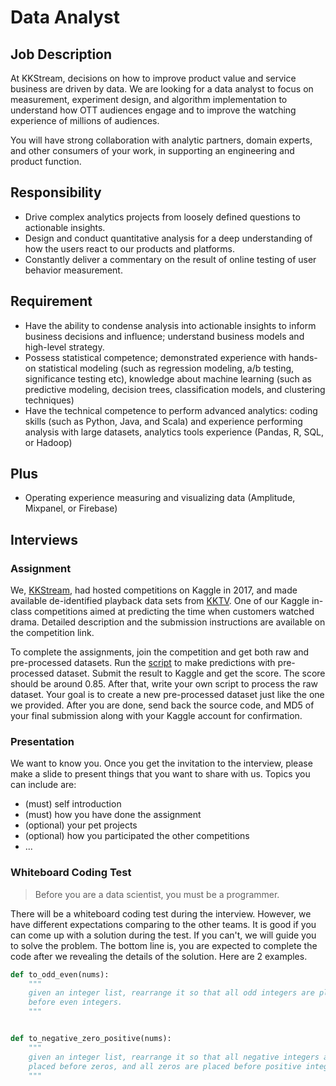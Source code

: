 # Data Analyst

## Job Description
At KKStream, decisions on how to improve product value and service business are driven by data. We are looking for a data analyst to focus on measurement, experiment design, and algorithm implementation to understand how OTT audiences engage and to improve the watching experience of millions of audiences.

You will have strong collaboration with analytic partners, domain experts, and other consumers of your work, in supporting an engineering and product function.

## Responsibility
* Drive complex analytics projects from loosely defined questions to actionable insights.
* Design and conduct quantitative analysis for a deep understanding of how the users react to our products and platforms.
* Constantly deliver a commentary on the result of online testing of user behavior measurement.

## Requirement
* Have the ability to condense analysis into actionable insights to inform business decisions and influence; understand business models and high-level strategy.
* Possess statistical competence; demonstrated experience with hands-on statistical modeling (such as regression modeling, a/b testing, significance testing etc), knowledge about machine learning (such as predictive modeling, decision trees, classification models, and clustering techniques)
* Have the technical competence to perform advanced analytics: coding skills (such as Python, Java, and Scala) and experience performing analysis with large datasets, analytics tools experience (Pandas, R, SQL, or Hadoop)

## Plus
* Operating experience measuring and visualizing data (Amplitude, Mixpanel, or Firebase)

## Interviews

### Assignment

We, [KKStream](https://www.kkstream.com.tw/en/), had hosted competitions on Kaggle in 2017, and made available de-identified playback data sets from [KKTV](https://www.kktv.me/). One of our Kaggle in-class competitions aimed at predicting the time when customers watched drama. Detailed description and the submission instructions are available on the competition link.

To complete the assignments, join the competition and get both raw and pre-processed datasets. Run the [script](./assignment_01/experiments.py) to make predictions with pre-processed dataset. Submit the result to Kaggle and get the score. The score should be around 0.85. After that, write your own script to process the raw dataset. Your goal is to create a new pre-processed dataset just like the one we provided. After you are done, send back the source code, and MD5 of your final submission along with your Kaggle account for confirmation.

### Presentation

We want to know you. Once you get the invitation to the interview, please make a slide to present things that you want to share with us. Topics you can include are:

* (must) self introduction
* (must) how you have done the assignment
* (optional) your pet projects
* (optional) how you participated the other competitions
* ...

### Whiteboard Coding Test

> Before you are a data scientist, you must be a programmer.

There will be a whiteboard coding test during the interview. However, we have different expectations comparing to the other teams. It is good if you can come up with a solution during the test. If you can't, we will guide you to solve the problem. The bottom line is, you are expected to complete the code after we revealing the details of the solution. Here are 2 examples.

``` python
def to_odd_even(nums):
    """
    given an integer list, rearrange it so that all odd integers are placed
    before even integers.
    """


def to_negative_zero_positive(nums):
    """
    given an integer list, rearrange it so that all negative integers are
    placed before zeros, and all zeros are placed before positive integers.
    """
```

